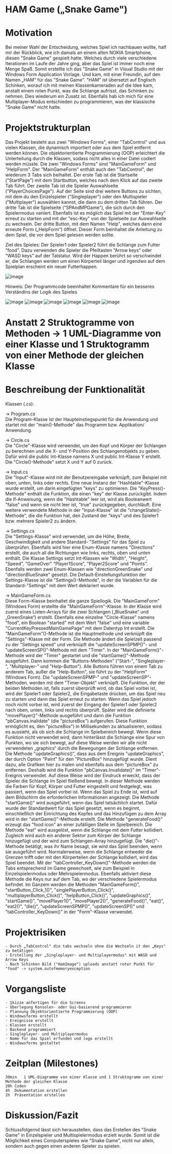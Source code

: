 ﻿# HAM Game („Snake Game")

# Motivation
Bei meiner Wahl der Entscheidung, welches Spiel ich nachbauen wollte, half mir der Rückblick, wie ich damals an einem alten NOKIA Smartphone, diesen "Snake Game" gespielt hatte. Welches durch viele verschiedene Iterationen im Laufe der Jahre ging, aber das Spiel ist immer noch eine Menge Spaß. Somit erstellte ich das "Snake Game" in Visual Studio mit der Windows Form Application Vorlage. Und kam, mit einer Freundin, auf den Namen „HAM" für das "Snake Game". "HAM" ist übersetzt auf Englisch Schinken, worauf ich mit meinen Klassenkameraden auf die Idee kam, anstatt einem roten Punkt, was die Schlange aufrisst, das Schinken zu nehmen. Dies wiederum ein Zusatz ist. Ebenfalls hab ich mich für eine Multiplayer-Modus entschieden zu programmieren, was der klassische "Snake Game" nicht hatte.

# Projektstrukturplan
Das Projekt besteht aus zwei "Windows Forms", einer "TabControl" und aus vielen Klassen, die dynamisch importiert oder aus dem Spiel entfernt werden können. Die objektorientierte Programmierung (OOP) erleichtert die Unterteilung durch die Klassen, sodass nicht alles in einer Datei codiert werden müsste. Die zwei "Windows Forms" sind "MainGameForm" und "HelpForm". Der "MainGameForm" enthält auch den "TabControl", der wiederum 3 Tabs sich beihaltet. Der erste Tab ist die Startseite ("StartPage") mit dem Startbutton, welches nach dem Klick auf das zweite Tab führt. Der zweite Tab ist die Spieler Auswahlseite ("PlayerChoicesPage"). Auf der Seite sind drei weitere Buttons zu sichten, mit dem du den Einzelspieler ("Singleplayer") oder den Multispieler ("Multiplayer") auswählen kannst, die dann zu dem dritten Tab führen. Der dritte Tab ist die Spielseite ("SPAndMPGame"), die sich durch den Spielermodus variiert. Ebenfalls ist es möglich das Spiel mit der "Enter-Key" erneut zu starten und mit der "esc-Key" von der Spielseite zur Auswahlseite zu wechseln. Der dritte Button, mit dem Namen "Help", welches dann eine erneute Form („HelpForm“) öffnet. Dieser Form beinhaltet die Anleitung zu dem Spiel, die vor dem Spiel gelesen werden sollte. 

Ziel des Spieles:
Der Spieler1 oder Spieler2 führt die Schlange zum Futter "food". Dazu verwenden die Spieler die Pfeiltasten "Arrow keys" oder "WASD keys" auf der Tatstatur. Wird der Happen berührt so verschwindet er, die Schlangen werden um einen Körperteil länger und irgendwo auf dem Spielplan erscheint ein neuer Futterhappen.

![image](https://user-images.githubusercontent.com/94457045/226169784-6b076125-f821-4929-8a94-ce352bcff948.png)


Hinweis: Der Programmcode beeinhaltet Kommentare für ein besseres Verständins der Logik des Spieles

![image](https://user-images.githubusercontent.com/94457045/226036395-4e8fd28f-a99f-48c4-b328-32b51fbac66d.png)
![image](https://user-images.githubusercontent.com/94457045/226037062-adf2e4c4-957d-4a05-9d2a-50f9d06313c2.png)
![image](https://user-images.githubusercontent.com/94457045/226039202-fe8a547b-ec7c-4f16-91e3-9abccac5e4de.png)
![image](https://user-images.githubusercontent.com/94457045/226039362-4910d264-b5af-4c36-97e5-43769fdefc32.png)
![image](https://user-images.githubusercontent.com/94457045/226040950-ae5c04e0-b715-406e-8e22-a664f6c2b8a2.png)
![image](https://user-images.githubusercontent.com/94457045/226041050-db943f57-2459-4ca3-9ef6-bbf89402aed3.png)

	
# Anstatt 2 Struktogramme von Methoden -> 1 UML-Diagramme von einer Klasse und 1 Struktogramm von einer Methode der gleichen Klasse



# Beschreibung der Funktionalität 

Klassen (.cs):

-> Program.cs       
Die Program-Klasse ist der Haupteinstiegspunkt für die Anwendung und startet mit der "main()-Methode" das Programm bzw. Applikation/ Anwendung.

-> Circle.cs        
Die "Circle"-Klasse wird verwendet, um den Kopf und Körper der Schlangen zu berechnen und die X- und Y-Position des Schlangenobjekts zu geben. Dafür wird die public Int-Klasse namens X und public Int-Klasse Y erstellt. Die "Circle()-Methode" setzt X und Y auf 0 zurück. 

-> Input.cs         
Die "Input"-Klasse wird mit der Benutzereingabe verknüpft, zum Beispiel mit oben, unten, links oder rechts. Eine neue Instanz der "Hashtable"-Klasse wurde erstellt, um darin eingefügten "keys" zu optimieren. Die "KeyPress()-Methode" enthält die Funktion, die einen "key" der Klasse zurückgibt. Indem die If-Anweisung, wenn die "Hashtable" leer ist, wird als Booleanwert "false" und wenn sie nicht leer ist, "true" zurückgegeben, durchläuft. Eine weitere verwendete Methode in der "Input-Klasse" ist die "changeState()-Methode", die die Funktion hat, den Zustand der "keys" und des Spieler1 bzw. mehrere Spieler2 zu ändern.
        
-> Settings.cs      
Die "Settings-Klasse" wird verwendet, um die Höhe, Breite, Geschwindigkeit und andere Standard- "Settings" für das Spiel zu überprüfen. Ebenfalls wird hier eine Enum-Klasse namens "Directions" erstellt, die auch all die Richtungen wie links, rechts, oben und unten enthält. Die Klasse Settings setzt Int-Klassen wie "Width", "Height", "Speed", "GameOver" "Player1Score", "Player2Score" und "Points". Ebenfalls werden zwei Enum-Klassen wie "directionGreenSnake" und "directionBlueSnake" gesetzt. Die Default-Einstellungsfunktion der Settings-Klasse ist die "Settings()-Methode", in der die Variablen für die Standard-"Settings" mit dem Wert deklariert wurde.

-> MainGameForm.cs      
Diese Form-Klasse beinhaltet die ganze Spiellogik. Die "MainGameForm" (Windows Form) erstellte die "MainGameForm"-Klasse. In der Klasse wird zuerst eines Listen-Arrays für die zwei Schlangen („BlueSnake“ und „GreenSnake“) erstellt. Ebenfalls eine einzelne "Circle-Klasse" namens "food", ein Boolean "started" mit dem Wert "false" und eine variable "CurrentKeyPressedMainGamePage" mit dem Datentyp Int erstellt. Die "MainGameForm"()-Methode ist die Hauptmethode und verknüpft die "Settings"-Klasse mit der Form. Die Methode ändert die Spielzeit passend zu der "Settings speed" und verknüpft die "updateScreenSPMP()"- und "updateScreenSP()"-Methode mit dem "Timer". In der "MainGameForm()"-Methode wird der "Timer" gestartet und die "startGame()"-Methode ausgeführt. Dann kommen die "Buttons-Methoden" ("Start-", "Singleplayer-", "Multiplayer-" und "Help-Button"). Alle Buttons führen von einem Tab zu anderem Tab, außer die "Help-Button", sie führt zu der "HelpForm" (Windows Form). Die "updateScreenSPMP-" und "updateScreenSP"-Methoden, werden mit dem "Timer-Objekt" verknüpft. Die Funktion, der der beiden Methoden ist, falls zuerst überprüft wird, ob das Spiel vorbei ist, wird der Spieler1 oder Spieler2, die Eingabetaste drücken, um das Spiel neu zu starten und dann das Spiel erneut zu starten. Wenn das Spiel jedoch noch nicht vorbei ist, wird zuerst der Eingang der Spieler1 oder Spieler2 nach oben, unten, links und rechts überprüft. Später wird die definierte "movePlayer()"-Methode ausgeführt und dann die Funktion "pbCanvas.inalidate" (die "pictureBox") aufgerufen. Diese Funktion ermöglicht es, den "pictureBox") in Millisekunden zu aktualisieren, sodass es aussieht, als ob sich die Schlange im Spielbereich bewegt. Wenn diese Funktion nicht verwendet wird, dann hinterlässt die Schlange eine Spur von Punkten, wo sie sich bewegt, auf diese Weise werden wir alle nicht verwendeten „graphics“ durch die Bewegungen der Schlange entfernen. Die Methode "updateGraphics()", dass aus dem Ereignis "updateGraphics", der durch Option "Paint" für den "PictureBox" hinzugefügt wurde. Dient dazu, alle Grafiken hier zu malen und ebenfalls aus dem "pictureBox" zu entfernen. Deshalb wird die Funktion "pbCanvas.Invalidate()" im "Timer"-Ereignis verwendet. Auf diese Weise wird der Eindruck erweckt, dass der Spieler die Schlange im Spiel fließend bewegt. In dieser Methode werden die Farben für Kopf, Körper und Futter eingestellt und festgelegt, was passiert, wenn das Spiel vorbei ist. Wenn das Spiel zu Ende ist, wird auf dem Bildschirm die erforderlichen Informationen angezeigt. Die Methode "startGame()" wird ausgeführt, wenn das Spiel tatsächlich startet. Dafür wurde der Standardwert für das Spiel gesetzt, wenn es beginnt, einschließlich der Einrichtung des Kopfes und das Hinzufügen zu dem Array wird in der "startGame()"-Methode erstellt. Die Methode "generateFood()" erzeugt das "food icon" an einer zufälligen Stelle im Spielbereich. Die Methode "eat" wird ausgelöst, wenn die Schlange mit dem Futter kollidiert. Zugleich wird auch ein anderer Sektor zum Körper der Schlange hinzugefügt und der wird zum Schlangen-Array hinzugefügt. Die "die()"-Methode betätigt, was ihr Name besagt, sie wird das Spiel beenden, wenn sie ausgeführt wird. Normalerweise, wenn die Schlange entweder die Grenzen trifft oder mit den Körperteilen der Schlange kollidiert, wird das Spiel beendet. Mit der "tabController_KeyDown()"-Methode werden die Tabs entsprechend im Game gewechselt, wie zum Beispiel in Einzelspielermodus oder Mehrspielermodus. Ebenfalls aktiviert diese Methode die Keys nur auf dem Tab, wo der verschiedene Spielermodus befindet. Im Ganzem werden die Methoden "MainGameForm()", "startButton_Click_1()", "singlePlayerButton_Click()", "multiplayerButton_Click()", "helpButton_Click()", "updateGraphics()", "startGame()", "movePlayer1()", "movePlayer2()", "generateFood()", "eat()", "eat2()", "die()", "updateScreenSPMP()", "updateScreenSP()" und "tabController_KeyDown()" in der "Form"-Klasse verwendet.

# Projektrisiken
    - Durch „TabControl" die tabs wechseln ohne die Wechseln it den „Keys" zu betätigen
    - Erstellung der „Singleplayer- und Multiplayermodus" mit WASD und Arrow Keys
    - Nach Schinken Bild ("HamImage") uploads anstatt roter Punkt für "food" -> system.outofmemoryexception 

# Vorgangsliste
	- Skizze anfertigen für die Screens
	- Überlegung Konsolen- oder Gui-basierend programmieren
	- Plannung Objektorientierte Programmierung (OOP)
	- Windowsforms erstellt
	- Ereignisse erstellt
	- Klassen erstellt
	- Backend programmiert
	- Singleplayer- und Multiplayermodus
	- Name für das Spiel erfunden und logo erstellt
	- Windowsforms gestaltet

# Zeitplan (Milestones)
	30min	1 UML-Diagramme von einer Klasse und 1 Struktogramm von einer Methode der gleichen Klasse
	20h	Coden
	4h	Dokumentation erstellen
	2h	Präsentation erstellen

# Diskussion/Fazit
Schlussfolgernd lässt sich herausstellen, dass das Erstellen des "Snake Game" in Einzelspieler und Multispielermodus erzielt wurde. Somit ist die Möglichkeit eines Computerspieles wie "Snake Game", nicht nur allein, sondern auch gegen einen anderen Spieler zu spielen.
